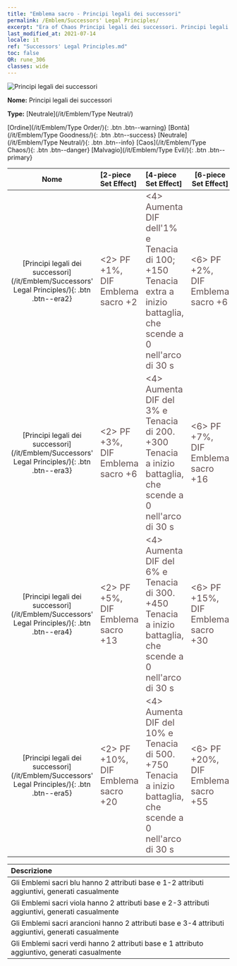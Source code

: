 ```yaml
---
title: "Emblema sacro - Principi legali dei successori"
permalink: /Emblem/Successors' Legal Principles/
excerpt: "Era of Chaos Principi legali dei successori. Principi legali dei successori. Era of Chaos Emblema sacro Principi legali dei successori. Era of Chaos Neutrale Principi legali dei successori"
last_modified_at: 2021-07-14
locale: it
ref: "Successors' Legal Principles.md"
toc: false
QR: rune_306
classes: wide
---
```


  ![Principi legali dei successori](/images/r/rune_icon_306.png)

 **Nome:** Principi legali dei successori

 **Type:** [Neutrale](/it/Emblem/Type Neutral/)

  [Ordine](/it/Emblem/Type Order/){: .btn .btn--warning}   [Bontà](/it/Emblem/Type Goodness/){: .btn .btn--success}   [Neutrale](/it/Emblem/Type Neutral/){: .btn .btn--info}   [Caos](/it/Emblem/Type Chaos/){: .btn .btn--danger}   [Malvagio](/it/Emblem/Type Evil/){: .btn .btn--primary} 

  |  Nome    | [2-piece Set Effect] | [4-piece Set Effect] | [6-piece Set Effect]  | 
  |:-----------------------:|:-------------------|:-----------------|----------------| 
  | [Principi legali dei successori](/it/Emblem/Successors' Legal Principles/){: .btn .btn--era2} | <span style="color: #645252;font-size:20px">&lt;2&gt; PF +1%, DIF Emblema sacro +2</span> | <span style="color: #645252;font-size:20px">&lt;4&gt; Aumenta DIF dell'1% e Tenacia di 100; +150 Tenacia extra a inizio battaglia, che scende a 0 nell'arco di 30 s</span> | <span style="color: #645252;font-size:20px">&lt;6&gt; PF +2%, DIF Emblema sacro +6</span> | 
  | [Principi legali dei successori](/it/Emblem/Successors' Legal Principles/){: .btn .btn--era3} | <span style="color: #645252;font-size:20px">&lt;2&gt; PF +3%, DIF Emblema sacro +6</span> | <span style="color: #645252;font-size:20px">&lt;4&gt; Aumenta DIF del 3% e Tenacia di 200. +300 Tenacia a inizio battaglia, che scende a 0 nell'arco di 30 s</span> | <span style="color: #645252;font-size:20px">&lt;6&gt; PF +7%, DIF Emblema sacro +16</span> | 
  | [Principi legali dei successori](/it/Emblem/Successors' Legal Principles/){: .btn .btn--era4} | <span style="color: #645252;font-size:20px">&lt;2&gt; PF +5%, DIF Emblema sacro +13</span> | <span style="color: #645252;font-size:20px">&lt;4&gt; Aumenta DIF del 6% e Tenacia di 300. +450 Tenacia a inizio battaglia, che scende a 0 nell'arco di 30 s</span> | <span style="color: #645252;font-size:20px">&lt;6&gt; PF +15%, DIF Emblema sacro +30</span> | 
  | [Principi legali dei successori](/it/Emblem/Successors' Legal Principles/){: .btn .btn--era5} | <span style="color: #645252;font-size:20px">&lt;2&gt; PF +10%, DIF Emblema sacro +20</span> | <span style="color: #645252;font-size:20px">&lt;4&gt; Aumenta DIF del 10% e Tenacia di 500. +750 Tenacia a inizio battaglia, che scende a 0 nell'arco di 30 s</span> | <span style="color: #645252;font-size:20px">&lt;6&gt; PF +20%, DIF Emblema sacro +55</span> | 

  |         Descrizione            | 
  |:-------------------------------|
  | Gli Emblemi sacri blu hanno 2 attributi base e 1-2 attributi aggiuntivi, generati casualmente |
  | Gli Emblemi sacri viola hanno 2 attributi base e 2-3 attributi aggiuntivi, generati casualmente |
  | Gli Emblemi sacri arancioni hanno 2 attributi base e 3-4 attributi aggiuntivi, generati casualmente |
  | Gli Emblemi sacri verdi hanno 2 attributi base e 1 attributo aggiuntivo, generati casualmente |
